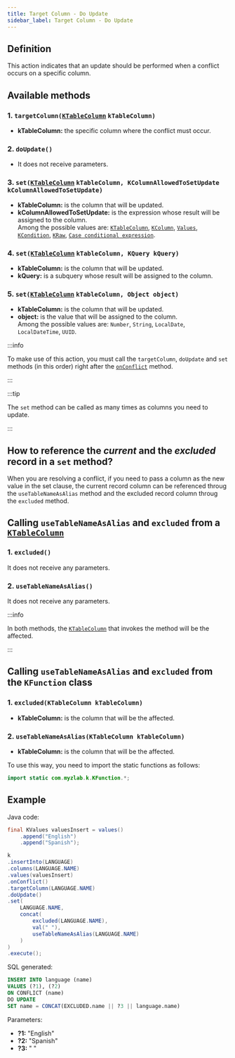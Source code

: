 ```yaml
---
title: Target Column - Do Update
sidebar_label: Target Column - Do Update
---
```


## Definition

This action indicates that an update should be performed when a conflict occurs on a specific column.

## Available methods

### 1. `targetColumn(`[`KTableColumn`](/docs/misc/select-list-values#1-ktablecolumn) `kTableColumn)`

- **kTableColumn:** the specific column where the conflict must occur.

### 2. `doUpdate()`

- It does not receive parameters.

### 3. `set(`[`KTableColumn`](/docs/misc/select-list-values#1-ktablecolumn) `kTableColumn, KColumnAllowedToSetUpdate kColumnAllowedToSetUpdate)`

- **kTableColumn:** is the column that will be updated.
- **kColumnAllowedToSetUpdate:** is the expression whose result will be assigned to the column.  
Among the possible values are: [`KTableColumn`](/docs/misc/select-list-values#1-ktablecolumn), [`KColumn`](/docs/misc/select-list-values#2-kcolumn), [`Values`](/docs/misc/select-list-values#3-values), [`KCondition`](/docs/misc/select-list-values#4-kcondition), [`KRaw`](/docs/misc/select-list-values#7-kraw), [`Case conditional expression`](/docs/misc/select-list-values#8-case-conditional-expression).

### 4. `set(`[`KTableColumn`](/docs/misc/select-list-values#1-ktablecolumn) `kTableColumn, KQuery kQuery)`

- **kTableColumn:** is the column that will be updated.
- **kQuery:** is a subquery whose result will be assigned to the column.

### 5. `set(`[`KTableColumn`](/docs/misc/select-list-values#1-ktablecolumn) `kTableColumn, Object object)`

- **kTableColumn:** is the column that will be updated.
- **object:** is the value that will be assigned to the column.  
Among the possible values are: `Number`, `String`, `LocalDate`, `LocalDateTime`, `UUID`.

:::info

To make use of this action, you must call the `targetColumn`, `doUpdate` and `set` methods (in this order) right after the [`onConflict`](/docs/insert-statement/on-conflict) method.

:::

:::tip

The `set` method can be called as many times as columns you need to update.

:::

## How to reference the _current_ and the _excluded_ record in a `set` method?

When you are resolving a conflict, if you need to pass a column as the new value in the set clause, the current record column can be referenced throug the `useTableNameAsAlias` method and the excluded record column throug the `excluded` method.

## Calling `useTableNameAsAlias` and `excluded` from a [`KTableColumn`](/docs/misc/select-list-values#1-ktablecolumn)

### 1. `excluded()`

It does not receive any parameters.

### 2. `useTableNameAsAlias()`

It does not receive any parameters.

:::info

In both methods, the [`KTableColumn`](/docs/misc/select-list-values#1-ktablecolumn) that invokes the method will be the affected.

:::

## Calling `useTableNameAsAlias` and `excluded` from the `KFunction` class

### 1. `excluded(KTableColumn kTableColumn)`

- **kTableColumn:** is the column that will be the affected.

### 2. `useTableNameAsAlias(KTableColumn kTableColumn)`

- **kTableColumn:** is the column that will be the affected.

To use this way, you need to import the static functions as follows:

```java
import static com.myzlab.k.KFunction.*;
```

## Example

Java code:

```java
final KValues valuesInsert = values()
    .append("English")
    .append("Spanish");

k
.insertInto(LANGUAGE)
.columns(LANGUAGE.NAME)
.values(valuesInsert)
.onConflict()
.targetColumn(LANGUAGE.NAME)
.doUpdate()
.set(
    LANGUAGE.NAME, 
    concat(
        excluded(LANGUAGE.NAME),
        val(" "),
        useTableNameAsAlias(LANGUAGE.NAME)
    )
)
.execute();
```

SQL generated:

```sql
INSERT INTO language (name)
VALUES (?1), (?2)
ON CONFLICT (name)
DO UPDATE
SET name = CONCAT(EXCLUDED.name || ?3 || language.name)
```

Parameters:

- **?1:** "English"
- **?2:** "Spanish"
- **?3:** " "